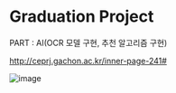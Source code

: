 # Graduation Project

PART : AI(OCR 모델 구현, 추천 알고리즘 구현)



http://ceprj.gachon.ac.kr/inner-page-241#

![image](https://github.com/user-attachments/assets/cccb1588-3b6d-4a22-88d5-0165824c3e16)

